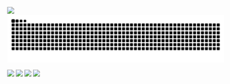 ![](http://github-profile-summary-cards.vercel.app/api/cards/profile-details?username=TatsuyaM2667&theme=nightowl)
![](https://raw.githubusercontent.com/TatsuyaM2667/TatsuyaM2667/output/github-contribution-grid-snake.svg)

![](http://github-profile-summary-cards.vercel.app/api/cards/most-commit-language?username=TatsuyaM2667&theme=nightowl)
![](http://github-profile-summary-cards.vercel.app/api/cards/repos-per-language?username=TatsuyaM2667&theme=nightowl)
![](http://github-profile-summary-cards.vercel.app/api/cards/productive-time?username=TatsuyaM2667&theme=nightowl&utcOffset=8)
![](http://github-profile-summary-cards.vercel.app/api/cards/stats?username=TatsuyaM2667&theme=nightowl)


<!---
TatsuyaM2667/TatsuyaM2667 is a ✨ special ✨ repository because its `README.md` (this file) appears on your GitHub profile.
You can click the Preview link to take a look at your changes.
--->
